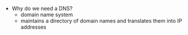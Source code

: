 - Why do we need a DNS?
  - domain name system 
  - maintains a directory of domain names and translates them into IP addresses 
